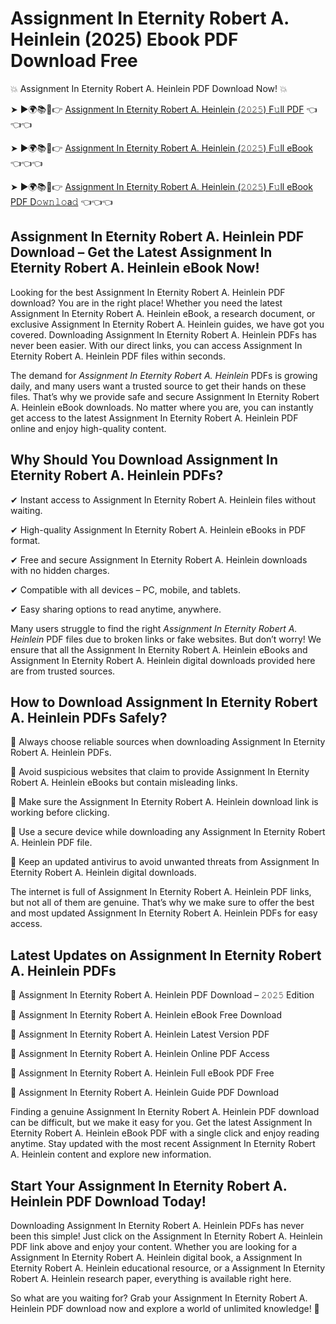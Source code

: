# Assignment In Eternity Robert A. Heinlein (2025) Ebook PDF Download Free

💥 Assignment In Eternity Robert A. Heinlein PDF Download Now! 💥

➤ ►🌍📚📱👉 [Assignment In Eternity Robert A. Heinlein (𝟸𝟶𝟸𝟻) F𝚞ll PDF](https://getpdf.xyz/assignment-in-eternity-robert-a.-heinlein) 👈👈👈


➤ ►🌍📚📱👉 [Assignment In Eternity Robert A. Heinlein (𝟸𝟶𝟸𝟻) F𝚞ll eBook](https://getpdf.xyz/assignment-in-eternity-robert-a.-heinlein) 👈👈👈


➤ ►🌍📚📱👉 [Assignment In Eternity Robert A. Heinlein (𝟸𝟶𝟸𝟻) F𝚞ll eBook PDF D𝚘𝚠𝚗𝚕𝚘a𝚍](https://getpdf.xyz/assignment-in-eternity-robert-a.-heinlein) 👈👈👈


## Assignment In Eternity Robert A. Heinlein PDF Download – Get the Latest Assignment In Eternity Robert A. Heinlein eBook Now!

Looking for the best Assignment In Eternity Robert A. Heinlein PDF download? You are in the right place! Whether you need the latest Assignment In Eternity Robert A. Heinlein eBook, a research document, or exclusive Assignment In Eternity Robert A. Heinlein guides, we have got you covered. Downloading Assignment In Eternity Robert A. Heinlein PDFs has never been easier. With our direct links, you can access Assignment In Eternity Robert A. Heinlein PDF files within seconds.

The demand for *Assignment In Eternity Robert A. Heinlein* PDFs is growing daily, and many users want a trusted source to get their hands on these files. That’s why we provide safe and secure Assignment In Eternity Robert A. Heinlein eBook downloads. No matter where you are, you can instantly get access to the latest Assignment In Eternity Robert A. Heinlein PDF online and enjoy high-quality content.

## Why Should You Download Assignment In Eternity Robert A. Heinlein PDFs?

✔ Instant access to Assignment In Eternity Robert A. Heinlein files without waiting.

✔ High-quality Assignment In Eternity Robert A. Heinlein eBooks in PDF format.

✔ Free and secure Assignment In Eternity Robert A. Heinlein downloads with no hidden charges.

✔ Compatible with all devices – PC, mobile, and tablets.

✔ Easy sharing options to read anytime, anywhere.

Many users struggle to find the right *Assignment In Eternity Robert A. Heinlein* PDF files due to broken links or fake websites. But don’t worry! We ensure that all the Assignment In Eternity Robert A. Heinlein eBooks and Assignment In Eternity Robert A. Heinlein digital downloads provided here are from trusted sources.

## How to Download Assignment In Eternity Robert A. Heinlein PDFs Safely?

📌 Always choose reliable sources when downloading Assignment In Eternity Robert A. Heinlein PDFs.

📌 Avoid suspicious websites that claim to provide Assignment In Eternity Robert A. Heinlein eBooks but contain misleading links.

📌 Make sure the Assignment In Eternity Robert A. Heinlein download link is working before clicking.

📌 Use a secure device while downloading any Assignment In Eternity Robert A. Heinlein PDF file.

📌 Keep an updated antivirus to avoid unwanted threats from Assignment In Eternity Robert A. Heinlein digital downloads.

The internet is full of Assignment In Eternity Robert A. Heinlein PDF links, but not all of them are genuine. That’s why we make sure to offer the best and most updated Assignment In Eternity Robert A. Heinlein PDFs for easy access.

## Latest Updates on Assignment In Eternity Robert A. Heinlein PDFs

🔹 Assignment In Eternity Robert A. Heinlein PDF Download – 𝟸𝟶𝟸𝟻 Edition

🔹 Assignment In Eternity Robert A. Heinlein eBook Free Download

🔹 Assignment In Eternity Robert A. Heinlein Latest Version PDF

🔹 Assignment In Eternity Robert A. Heinlein Online PDF Access

🔹 Assignment In Eternity Robert A. Heinlein Full eBook PDF Free

🔹 Assignment In Eternity Robert A. Heinlein Guide PDF Download

Finding a genuine Assignment In Eternity Robert A. Heinlein PDF download can be difficult, but we make it easy for you. Get the latest Assignment In Eternity Robert A. Heinlein eBook PDF with a single click and enjoy reading anytime. Stay updated with the most recent Assignment In Eternity Robert A. Heinlein content and explore new information.

## Start Your Assignment In Eternity Robert A. Heinlein PDF Download Today!

Downloading Assignment In Eternity Robert A. Heinlein PDFs has never been this simple! Just click on the Assignment In Eternity Robert A. Heinlein PDF link above and enjoy your content. Whether you are looking for a Assignment In Eternity Robert A. Heinlein digital book, a Assignment In Eternity Robert A. Heinlein educational resource, or a Assignment In Eternity Robert A. Heinlein research paper, everything is available right here.

So what are you waiting for? Grab your Assignment In Eternity Robert A. Heinlein PDF download now and explore a world of unlimited knowledge! 🚀